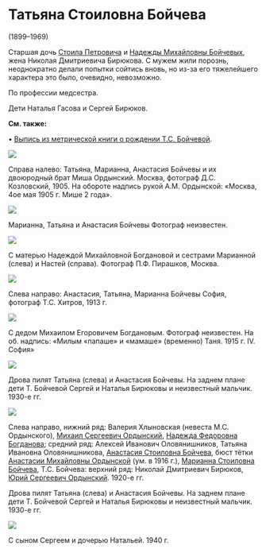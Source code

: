 # Татьяна Стоиловна Бойчева
(1899–1969)

Старшая дочь [Стоила Петровича](SPB.md) и [Надежды Михайловны Бойчевых](NMBB.md), жена Николая Дмитриевича Бирюкова. С мужем жили порознь, неоднократно делали попытки сойтись вновь, но из-за его тяжелейшего характера это было, очевидно, невозможно.

По профессии медсестра.

Дети Наталья Гасова и Сергей Бирюков.

**См. также:**

• [Выпись из метрической книги о рождении Т.С. Бойчевой](doc-1899-11-02.md).

![](img/MSO_ASB_MSB_TSB.jpg)

Справа налево: Татьяна, Марианна, Анастасия Бойчевы 
и их двоюродный брат Миша Ордынский.
Москва, фотограф Д.С. Козловский, 1905.
На обороте надпись рукой А.М. Ордынской: «Москва, 4ое мая 1905 г. Мише 2 года».

![](img/TB_MB_AB.jpg)

Марианна, Татьяна и Анастасия Бойчевы
Фотограф неизвестен.

![](img/piraskov.jpg)

С матерью Надеждой Михайловной Богдановой 
и сестрами Марианной (слева) и Настей (справа).
Фотограф П.Ф. Пирашков, Москва.

![](img/ASB_TSB_MSB-Sofia.jpg)

Слева направо: Анастасия, Татьяна, Марианна Бойчевы 
София, фотограф Т.С. Хитров, 1913 г.

![](img/MEB-TSB.jpg)

С дедом Михаилом Егоровичем Богдановым.
Фотограф неизвестен.
На об. надпись: «Милым «папаше» и «мамаше» (временно) Таня. 1915 г. IV. София»

![](img/TB-AB-SB-NB.jpg)

Дрова пилят Татьяна (слева) и Анастасия Бойчевы.
На заднем плане дети Т. Бойчевой 
Сергей и Наталья Бирюковы и 
неизвестный мальчик. 1930-е гг.

![](img/Group-192X.jpg)

Слева направо, нижний ряд: Валерия Хлыновская (невеста М.С. Ордынского), [Михаил Сергеевич Ордынский](AMO.md#m-ju), [Надежда Федоровна Богданова](NFBdM.md); средний ряд: Алексей Иванович Оловянишников, Татьяна Ивановна Оловянишникова, [Анастасия Стоиловна Бойчева](ASB.md), бюст тётки [Анастасии Михайловны Ордынской](AMO.md) (ум. в 1916 г.), [Марианна Стоиловна Бойчева](MSB.md), Т.С. Бойчева: верхний ряд: Николай Дмитриевич Бирюков, [Юрий Сергеевич Ордынский](AMO.md#m-ju). 1920-е гг.

Дрова пилят Татьяна (слева) и Анастасия Бойчевы.
На заднем плане дети Т. Бойчевой 
Сергей и Наталья Бирюковы и 
неизвестный мальчик. 1930-е гг.

![](img/SNB_TSB_NNB.jpg)

С сыном Сергеем и дочерью Натальей. 1940 г.